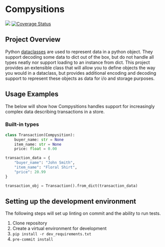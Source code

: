 # Compysitions

![](https://github.com/zganger/extended_dataclass/workflows/Test/badge.svg) [![Coverage Status](https://coveralls.io/repos/github/zganger/compysitions/badge.svg?branch=master)](https://coveralls.io/github/zganger/compysitions?branch=master)

## Project Overview
Python [dataclasses](https://docs.python.org/3/library/dataclasses.html "Dataclass documentation") are used to represent data in a python object.
They support decoding some data to dict out of the box, but do not handle all types neatly nor support loading to an instance from dict.
This project provides an extensible class that will allow you to define objects the way you would in a dataclass, 
but provides additional encoding and decoding support to represent these objects as data for i/o and storage purposes.

## Usage Examples
The below will show how Compysitions handles support for increasingly complex data describing transactions in a store.

### Built-in types
```python
class Transaction(Compysition):
    buyer_name: str = None
    item_name: str = None
    price: float = 0.00

transaction_data = {
    "buyer_name": "John Smith",
    "item_name": "Floral Shirt",
    "price": 20.99
}

transaction_obj = Transaction().from_dict(transaction_data)
```

## Setting up the development environment
The following steps will set up linting on commit and the ability to run tests.
1. Clone repository
2. Create a virtual environment for development
3. `pip install -r dev_requirements.txt`
4. `pre-commit install`
